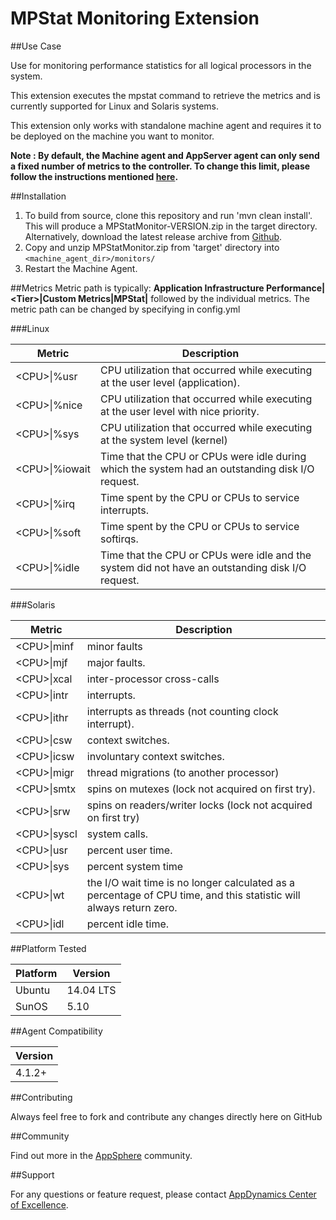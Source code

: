 # MPStat Monitoring Extension

##Use Case

Use for monitoring performance statistics for all logical processors in the system.

This extension executes the mpstat command to retrieve the metrics and is currently supported for Linux and Solaris systems.

This extension only works with standalone machine agent and requires it to be deployed on the machine you want to monitor.

**Note : By default, the Machine agent and AppServer agent can only send a fixed number of metrics to the controller. To change this limit, please follow the instructions mentioned [here](http://docs.appdynamics.com/display/PRO14S/Metrics+Limits).**

##Installation
1. To build from source, clone this repository and run 'mvn clean install'. This will produce a MPStatMonitor-VERSION.zip in the target directory. Alternatively, download the latest release archive from [Github](https://github.com/Appdynamics/mpstat-monitoring-extension/releases).
2. Copy and unzip MPStatMonitor.zip from 'target' directory into `<machine_agent_dir>/monitors/`
3. Restart the Machine Agent.

##Metrics
Metric path is typically: **Application Infrastructure Performance|\<Tier\>|Custom Metrics|MPStat|** followed by the individual metrics. The metric path can be changed by specifying in config.yml

###Linux

| Metric | Description |
| ----- | ----- |
| \<CPU\>&#124;%usr | CPU utilization that occurred while executing at the user level (application). |
| \<CPU\>&#124;%nice | CPU utilization that occurred while  executing at the user level with nice priority. |
| \<CPU\>&#124;%sys | CPU utilization that occurred while executing at the system level (kernel) |
| \<CPU\>&#124;%iowait | Time that the CPU or CPUs were idle during which the system had an outstanding disk I/O request. |
| \<CPU\>&#124;%irq | Time spent by the CPU or CPUs to  service interrupts. |
| \<CPU\>&#124;%soft | Time spent by the CPU or CPUs to service softirqs. |
| \<CPU\>&#124;%idle | Time that the CPU or CPUs were  idle  and the system did not have an outstanding disk I/O request. |

###Solaris

| Metric | Description |
| ----- | ----- |
| \<CPU\>&#124;minf | minor faults |
| \<CPU\>&#124;mjf | major faults. |
| \<CPU\>&#124;xcal | inter-processor cross-calls |
| \<CPU\>&#124;intr | interrupts. |
| \<CPU\>&#124;ithr | interrupts as threads (not counting clock interrupt). |
| \<CPU\>&#124;csw | context switches. |
| \<CPU\>&#124;icsw | involuntary context switches. |
| \<CPU\>&#124;migr | thread migrations (to another processor) |
| \<CPU\>&#124;smtx | spins on mutexes (lock not acquired on first try). |
| \<CPU\>&#124;srw | spins on readers/writer locks (lock not acquired on first try) |
| \<CPU\>&#124;syscl | system calls. |
| \<CPU\>&#124;usr | percent user time. |
| \<CPU\>&#124;sys | percent system time |
| \<CPU\>&#124;wt | the I/O wait time is no longer calculated as a percentage of CPU time, and this statistic will always return zero. |
| \<CPU\>&#124;idl | percent idle time. |

##Platform Tested

| Platform | Version |
| ----- | ----- |
| Ubuntu | 14.04 LTS |
| SunOS | 5.10 |

##Agent Compatibility

| Version |
| ----- |
| 4.1.2+ |

##Contributing

Always feel free to fork and contribute any changes directly here on GitHub

##Community

Find out more in the [AppSphere](http://www.appdynamics.com/community/exchange/extension/mpstat-monitoring-extension/) community.

##Support

For any questions or feature request, please contact [AppDynamics Center of Excellence](mailto:help@appdynamics.com).

